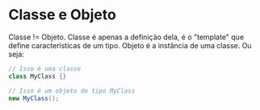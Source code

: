 Classe e Objeto
===============

Classe != Objeto. Classe é apenas a definição dela, é o "template" que define
características de um tipo. Objeto é a instância de uma classe. Ou seja:

```cs
// Isso é uma classe
class MyClass {}

// Isso é um objeto do tipo MyClass
new MyClass();
```
